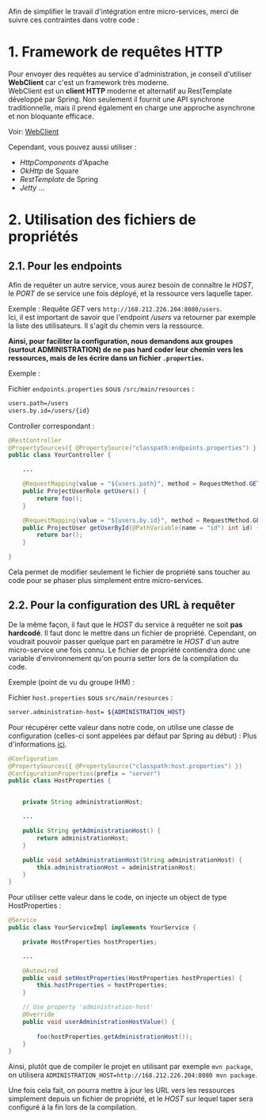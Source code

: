 Afin de simplifier le travail d'intégration entre micro-services, merci de suivre ces contraintes dans votre code :

# 1. Framework de requêtes HTTP

Pour envoyer des requêtes au service d'administration, je conseil d'utiliser **WebClient** car c'est un framework très moderne.  
WebClient est un **client HTTP** moderne et alternatif au RestTemplate développé par Spring. Non seulement il fournit une API synchrone traditionnelle, mais il prend également en charge une approche asynchrone et non bloquante efficace.  

Voir: [WebClient](https://www.baeldung.com/spring-5-webclient)

Cependant, vous pouvez aussi utiliser :

- *HttpComponents* d'Apache
- *OkHttp* de Square
- *RestTemplate* de Spring
- *Jetty* ...


# 2. Utilisation des fichiers de propriétés

## 2.1. Pour les endpoints

Afin de requêter un autre service, vous aurez besoin de connaître le *HOST*, le *PORT* de se service une fois déployé, et la ressource vers laquelle taper.  

Exemple : Requête *GET* vers `http://168.212.226.204:8080/users`.  
Ici, il est important de savoir que l'endpoint */users* va retourner par exemple la liste des utilisateurs. Il s'agit du chemin vers la ressource.  

**Ainsi, pour faciliter la configuration, nous demandons aux groupes (surtout ADMINISTRATION) de ne pas hard coder leur chemin vers les ressources, mais de les écrire dans un fichier `.properties`.**  

Exemple : 

Fichier `endpoints.properties` sous `/src/main/resources` :

```bash
users.path=/users
users.by.id=/users/{id}
```

Controller correspondant :

```java
@RestController
@PropertySources({ @PropertySource("classpath:endpoints.properties") })
public class YourController {

    ...

    @RequestMapping(value = "${users.path}", method = RequestMethod.GET, produces = MediaType.APPLICATION_JSON_VALUE)
    public ProjectUserRole getUsers() {
        return foo();
    }

    @RequestMapping(value = "${users.by.id}", method = RequestMethod.GET, produces = MediaType.APPLICATION_JSON_VALUE)
    public ProjectUser getUserById(@PathVariable(name = "id") int id) {
        return bar();
    }

}
```

Cela permet de modifier seulement le fichier de propriété sans toucher au code pour se phaser plus simplement entre micro-services.

## 2.2. Pour la configuration des URL à requêter

De la même façon, il faut que le *HOST* du service à requêter ne soit **pas hardcodé**. Il faut donc le mettre dans un fichier de propriété.
Cependant, on voudrait pouvoir passer quelque part en paramètre le *HOST* d'un autre micro-service une fois connu.
Le fichier de propriété contiendra donc une variable d'environnement qu'on pourra setter lors de la compilation du code.

Exemple (point de vu du groupe IHM) :

Fichier `host.properties` sous `src/main/resources` :

```bash
server.administration-host= ${ADMINISTRATION_HOST}
```

Pour récupérer cette valeur dans notre code, on utilise une classe de configuration (celles-ci sont appelées par défaut par Spring au début) :
Plus d'informations [ici](https://www.baeldung.com/configuration-properties-in-spring-boot).

```java
@Configuration
@PropertySources({ @PropertySource("classpath:host.properties") })
@ConfigurationProperties(prefix = "server")
public class HostProperties {


    private String administrationHost;

    ...

    public String getAdministrationHost() {
        return administrationHost;
    }

    public void setAdministrationHost(String administrationHost) {
        this.administrationHost = administrationHost;
    }
}
```

Pour utiliser cette valeur dans le code, on injecte un object de type HostProperties :

```java
@Service
public class YourServiceImpl implements YourService {

    private HostProperties hostProperties;

    ...

    @Autowired
    public void setHostProperties(HostProperties hostProperties) {
        this.hostProperties = hostProperties;
    }

    // Use property 'administration-host'
    @Override
    public void userAdministrationHostValue() {
        
        foo(hostProperties.getAdministrationHost());
    }
}
```

Ainsi, plutôt que de compiler le projet en utilisant par exemple `mvn package`, on utilisera `ADMINISTRATION_HOST=http://168.212.226.204:8080 mvn package`.


Une fois cela fait, on pourra mettre à jour les URL vers les ressources simplement depuis un fichier de propriété, et le *HOST* sur lequel taper sera configuré à la fin lors de la compilation.
